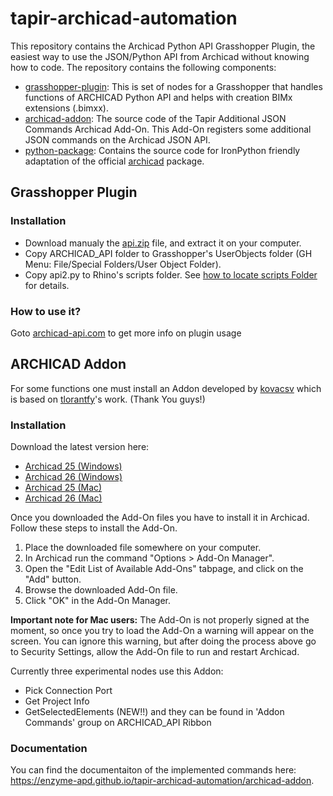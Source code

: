 # tapir-archicad-automation

This repository contains the Archicad Python API Grasshopper Plugin, the easiest way to use the JSON/Python API from Archicad without knowing how to code. The repository contains the following components:
- [grasshopper-plugin](grasshopper-plugin): This is set of nodes for a Grasshopper that handles functions of ARCHICAD Python API and helps with creation BIMx extensions (.bimxx).
- [archicad-addon](archicad-addon): The source code of the Tapir Additional JSON Commands Archicad Add-On. This Add-On registers some additional JSON commands on the Archicad JSON API.
- [python-package](python-package): Contains the source code for IronPython friendly adaptation of the official [archicad](https://pypi.org/project/archicad/) package.

## Grasshopper Plugin

### Installation
* Download manualy the [api.zip](https://github.com/ENZYME-APD/tapir-archicad-automation/raw/main/grasshopper-plugin/api.zip) file, and extract it on your computer.
* Copy ARCHICAD_API folder to Grasshopper's UserObjects folder (GH Menu: File/Special Folders/User Object Folder).
* Copy api2.py to Rhino's scripts folder. See [how to locate scripts Folder](https://wiki.mcneel.com/rhino/macroscriptsetup) for details.

### How to use it?
Goto [archicad-api.com](https://www.archicad-api.com/) to get more info on plugin usage

## ARCHICAD Addon
For some functions one must install an Addon developed by [kovacsv](https://github.com/kovacsv) which is based on [tlorantfy](https://github.com/tlorantfy/archicad-additional-json-commands)'s work. (Thank You guys!)

### Installation

Download the latest version here:
- [Archicad 25 (Windows)](https://github.com/ENZYME-APD/tapir-archicad-automation/releases/latest/download/TapirAddOn_AC25_Win.apx)
- [Archicad 26 (Windows)](https://github.com/ENZYME-APD/tapir-archicad-automation/releases/latest/download/TapirAddOn_AC26_Win.apx)
- [Archicad 25 (Mac)](https://github.com/ENZYME-APD/tapir-archicad-automation/releases/latest/download/TapirAddOn_AC25_Mac.dmg)
- [Archicad 26 (Mac)](https://github.com/ENZYME-APD/tapir-archicad-automation/releases/latest/download/TapirAddOn_AC26_Mac.dmg)

Once you downloaded the Add-On files you have to install it in Archicad. Follow these steps to install the Add-On.

1. Place the downloaded file somewhere on your computer.
2. In Archicad run the command "Options > Add-On Manager".
3. Open the "Edit List of Available Add-Ons" tabpage, and click on the "Add" button.
4. Browse the downloaded Add-On file.
5. Click "OK" in the Add-On Manager.

**Important note for Mac users:** The Add-On is not properly signed at the moment, so once you try to load the Add-On a warning will appear on the screen. You can ignore this warning, but after doing the process above go to Security Settings, allow the Add-On file to run and restart Archicad.

Currently three experimental  nodes use this Addon:
 * Pick Connection Port
 * Get Project Info
 * GetSelectedElements (NEW!!)
 and they can be found in 'Addon Commands' group on ARCHICAD_API Ribbon
 
 ### Documentation
 
 You can find the documentaiton of the implemented commands here: https://enzyme-apd.github.io/tapir-archicad-automation/archicad-addon.
 
